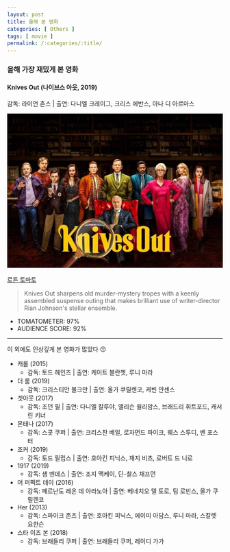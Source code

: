 ```yaml
---
layout: post
title: 올해 본 영화
categories: [ Others ]
tags: [ movie ]
permalink: /:categories/:title/
---
```


### 올해 가장 재밌게 본 영화  

#### Knives Out (나이브스 아웃, 2019)
감독: 라이언 존스 | 출연: 다니엘 크레이그, 크리스 에반스, 아나 디 아르마스

![Knives Out (2019)](../_assets/movies/knives-out.jpg)

[로튼 토마토](https://www.rottentomatoes.com/m/knives_out)
> Knives Out sharpens old murder-mystery tropes with a keenly assembled suspense outing that makes brilliant use of writer-director Rian Johnson's stellar ensemble.
- TOMATOMETER: 97%
- AUDIENCE SCORE: 92%

---

이 외에도 인상깊게 본 영화가 많았다 :kissing:
- 캐롤 (2015)
  - 감독: 토드 헤인즈 | 출연: 케이트 블란쳇, 루니 마라
- 더 룸 (2019)
  - 감독: 크리스티안 볼크만 | 출연: 올가 쿠릴렌코, 케빈 얀센스
- 겟아웃 (2017)
  - 감독: 조던 필 | 출연: 다니엘 칼루야, 앨리슨 윌리암스, 브래드리 휘트포드, 캐서린 키너
- 몬태나 (2017)
  - 감독: 스콧 쿠퍼 | 출연: 크리스찬 베일, 로자먼드 파이크, 웨스 스투디, 벤 포스터
- 조커 (2019)
  - 감독: 토드 필립스 | 출연: 호아킨 피닉스, 재지 비츠, 로버트 드 니로
- 1917 (2019)
  - 감독: 샘 멘데스 | 출연: 조지 맥케이, 딘-찰스 채프먼
- 어 퍼펙트 데이 (2016)
  - 감독: 페르난도 레온 데 아라노아 | 출연: 베네치오 델 토로, 팀 로빈스, 올가 쿠릴렌코
- Her (2013)
  - 감독: 스파이크 존즈 | 출연: 호아킨 피닉스, 에이미 아담스, 루니 마라, 스칼렛 요한슨
- 스타 이즈 본 (2018)
  - 감독: 브래들리 쿠퍼 | 출연: 브래들리 쿠퍼, 레이디 가가


